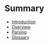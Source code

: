# Summary

- [Introduction](./introduction.md)
- [Overview](./overview.md)
- [Parsing](./parsing.md)
- [Glossary](./glossary.md)
